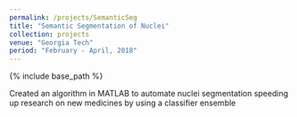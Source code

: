 ```yaml
---
permalink: /projects/SemanticSeg
title: "Semantic Segmentation of Nuclei"
collection: projects
venue: "Georgia Tech"
period: "February - April, 2018"
---
```


{% include base_path %}

Created an algorithm in MATLAB to automate nuclei segmentation speeding up research on new medicines by using a classifier ensemble 
